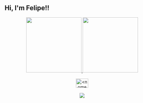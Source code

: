 ## Hi, I'm Felipe!!
<div align="center">
  <a href="https://github.com/FelipeSavia">
  <img height="180em" src="https://github-readme-stats.vercel.app/api?username=FelipeSavia&show_icons=true&theme=dracula&include_all_commits=true&count_private=true"/>
  <img height="180em" src="https://github-readme-stats.vercel.app/api/top-langs/?username=FelipeSavia&layout=compact&langs_count=7&theme=dracula"/>
</div>

<div align="center" style="display: inline_block"><br>
  <img align="center" alt="<nome alternativo>" height="30" width="40" src="<endereço da imagem>">
 </div>
<div align="center" style="display: inline_block"><br> 
   <a href="_dellasavia_" target="_blank"><img src="https://img.shields.io/badge/-Instagram-%23E4405F?style=for-the-badge&logo=instagram&logoColor=white" target="_blank"></a>
</div>
